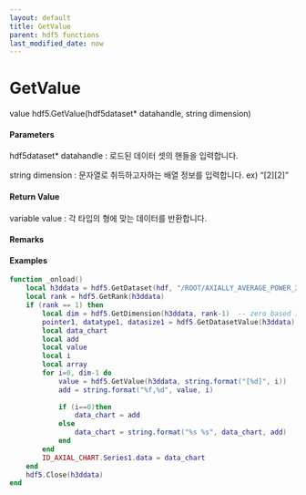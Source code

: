 ```yaml
---
layout: default
title: GetValue
parent: hdf5 functions
last_modified_date: now
---
```


# GetValue

value hdf5.GetValue\(hdf5dataset* datahandle, string dimension\)

#### Parameters

hdf5dataset* datahandle : 로드된 데이터 셋의 핸들을 입력합니다.

string dimension : 문자열로 취득하고자하는 배열 정보를 입력합니다. ex) “[2][2]”

#### Return Value

variable value : 각 타입의 형에 맞는 데이터를 반환합니다. 

#### Remarks



#### Examples

```lua
function _onload()
	local h3ddata = hdf5.GetDataset(hdf, "/ROOT/AXIALLY_AVERAGE_POWER_3D")
	local rank = hdf5.GetRank(h3ddata)
	if (rank == 1) then
		local dim = hdf5.GetDimension(h3ddata, rank-1)  -- zero based index
		pointer1, datatype1, datasize1 = hdf5.GetDatasetValue(h3ddata)
		local data_chart
		local add
		local value
		local i
		local array
		for i=0, dim-1 do
			value = hdf5.GetValue(h3ddata, string.format("[%d]", i))
			add = string.format("%f,%d", value, i)
			
			if (i==0)then
				data_chart = add
			else
				data_chart = string.format("%s %s", data_chart, add)
			end
		end
		ID_AXIAL_CHART.Series1.data = data_chart
	end
	hdf5.Close(h3ddata) 
end


```
